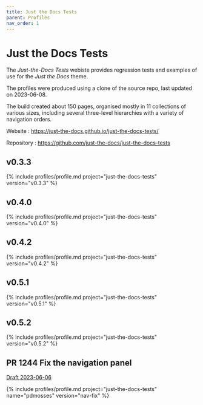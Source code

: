 ```yaml
---
title: Just the Docs Tests
parent: Profiles
nav_order: 1
---
```


# Just the Docs Tests

The _Just-the-Docs Tests_ webiste provides regression tests and examples of use for the _Just the Docs_ theme.

The profiles were produced using a clone of the source repo, last updated on 2023-06-08.

The build created about 150 pages, organised mostly in 11 collections of various sizes, 
including several three-level hierarchies with a variety of navigation orders.

Website
: <https://just-the-docs.github.io/just-the-docs-tests/>

Repository
: <https://github.com/just-the-docs/just-the-docs-tests>

## v0.3.3

{% include profiles/profile.md project="just-the-docs-tests" version="v0.3.3" %}

## v0.4.0

{% include profiles/profile.md project="just-the-docs-tests" version="v0.4.0" %}

## v0.4.2

{% include profiles/profile.md project="just-the-docs-tests" version="v0.4.2" %}

## v0.5.1

{% include profiles/profile.md project="just-the-docs-tests" version="v0.5.1" %}

## v0.5.2

{% include profiles/profile.md project="just-the-docs-tests" version="v0.5.2" %}

## PR 1244 Fix the navigation panel

[Draft 2023-06-06](https://github.com/just-the-docs/just-the-docs/pull/1244/commits/620e53178f708f5b6da764b4302722e8103dcb6a)

{% include profiles/profile.md project="just-the-docs-tests" name="pdmosses" version="nav-fix" %}
